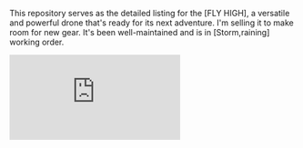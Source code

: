 This repository serves as the detailed listing for the [FLY HIGH], a versatile and powerful drone that's ready for its next adventure. I'm selling it to make room for new gear. It's been well-maintained and is in [Storm,raining] working order.

![image alt](https://github.com/shritijjaiswal27-collab/ShritijJaiswal_202501100400314/blob/c578803cde49d2ca0baa50bc631cc0119f84d1ad/drone%20photo.html)

